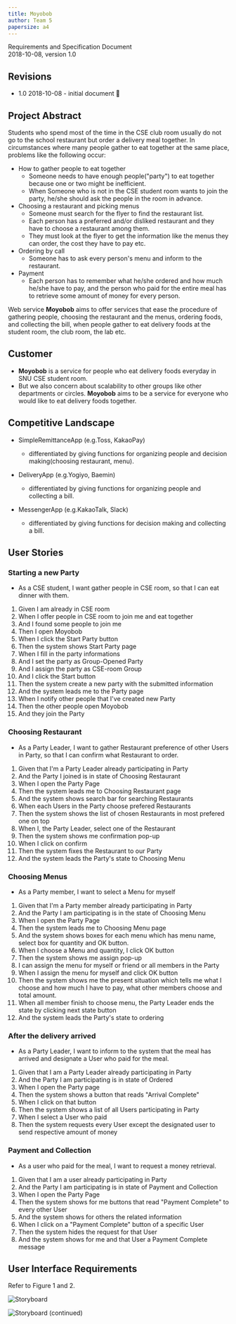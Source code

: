 ```yaml
---
title: Moyobob
author: Team 5
papersize: a4
---
```


Requirements and Specification Document  
2018-10-08, version 1.0

## Revisions

- 1.0 2018-10-08 - initial document :tada:

## Project Abstract

Students who spend most of the time in the CSE club room usually do not go to the school restaurant but order a delivery meal together. In circumstances where many people gather to eat together at the same place, problems like the following occur:

- How to gather people to eat together
  - Someone needs to have enough people("party") to eat together because one or two might be inefficient.
  - When Someone who is not in the CSE student room wants to join the party, he/she should ask the people in the room in advance.
- Choosing a restaurant and picking menus
  - Someone must search for the flyer to find the restaurant list.
  - Each person has a preferred and/or disliked restaurant and they have to choose a restaurant among them.
  - They must look at the flyer to get the information like the menus they can order, the cost they have to pay etc.
- Ordering by call
  - Someone has to ask every person's menu and inform to the restaurant.
- Payment
  - Each person has to remember what he/she ordered and how much he/she have to pay, and the person who paid for the entire meal has to retrieve some amount of money for every person.

Web service __Moyobob__ aims to offer services that ease the procedure of gathering people, choosing the restaurant and the menus, ordering foods, and collecting the bill, when people gather to eat delivery foods at the student room, the club room, the lab etc.

## Customer
- __Moyobob__ is a service for people who eat delivery foods everyday in SNU CSE student room. 
- But we also concern about scalability to other groups like other departments or circles. __Moyobob__ aims to be a service for everyone who would like to eat delivery foods together.

## Competitive Landscape
- SimpleRemittanceApp (e.g.Toss, KakaoPay)
  - differentiated by giving functions for organizing people and decision making(choosing restaurant, menu).

- DeliveryApp (e.g.Yogiyo, Baemin)
  - differentiated by giving functions for organizing people and collecting a bill.

- MessengerApp (e.g.KakaoTalk, Slack)
  - differentiated by giving functions for decision making and collecting a bill.

## User Stories

### Starting a new Party

- As a CSE student, I want gather people in CSE room, so that I can eat dinner with them.
1. Given I am already in CSE room
1. When I offer people in CSE room to join me and eat together
1. And I found some people to join me
1. Then I open Moyobob
1. When I click the Start Party button
1. Then the system shows Start Party page
1. When I fill in the party informations
1. And I set the party as Group-Opened Party
1. And I assign the party as CSE-room Group
1. And I click the Start button
1. Then the system create a new party with the submitted information
1. And the system leads me to the Party page
1. When I notify other people that I've created new Party
1. Then the other people open Moyobob
1. And they join the Party

### Choosing Restaurant

- As a Party Leader, I want to gather Restaurant preference of other Users in Party, so that I can confirm what Restaurant to order.
1. Given that I'm a Party Leader already participating in Party
1. And the Party I joined is in state of Choosing Restaurant
1. When I open the Party Page
1. Then the system leads me to Choosing Restaurant page
1. And the system shows search bar for searching Restaurants
1. When each Users in the Party choose prefered Restaurants
1. Then the system shows the list of chosen Restaurants in most prefered one on top
1. When I, the Party Leader, select one of the Restaurant
1. Then the system shows me confirmation pop-up
1. When I click on confirm
1. Then the system fixes the Restaurant to our Party
1. And the system leads the Party's state to Choosing Menu

### Choosing Menus

- As a Party member, I want to select a Menu for myself
1. Given that I'm a Party member already participating in Party
1. And the Party I am participating is in the state of Choosing Menu
1. When I open the Party Page
1. Then the system leads me to Choosing Menu page
1. And the system shows boxes for each menu which has menu name, select box for quantity and OK button.
1. When I choose a Menu and quantity, I click OK button
1. Then the system shows me assign pop-up
1. I can assign the menu for myself or friend or all members in the Party
1. When I assign the menu for myself and click OK button
1. Then the system shows me the present situation which tells me what I choose and how much I have to pay, what other members choose and total amount. 
1. When all member finish to choose menu, the Party Leader ends the state by clicking next state button
1. And the system leads the Party's state to ordering

### After the delivery arrived

- As a Party Leader, I want to inform to the system that the meal has arrived and designate a User who paid for the meal.
1. Given that I am a Party Leader already participating in Party
1. And the Party I am participating is in state of Ordered
1. When I open the Party page
1. Then the system shows a button that reads "Arrival Complete"
1. When I click on that button
1. Then the system shows a list of all Users participating in Party
1. When I select a User who paid
1. Then the system requests every User except the designated user to send respective amount of money

### Payment and Collection

- As a user who paid for the meal, I want to request a money retrieval.
1. Given that I am a user already participating in Party
1. And the Party I am participating is in state of Payment and Collection
1. When I open the Party Page
1. Then the system shows for me buttons that read "Payment Complete" to every other User
1. And the system shows for others the related information
1. When I click on a "Payment Complete" button of a specific User
1. Then the system hides the request for that User
1. And the system shows for me and that User a Payment Complete message

## User Interface Requirements

Refer to Figure 1 and 2.

![Storyboard](storyboard-0.png)

![Storyboard (continued)](storyboard-1.png)
